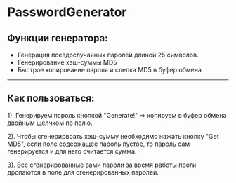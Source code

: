 # PasswordGenerator

## Функции генератора:
* Генерация псевдослучайных паролей длиной 25 символов.
* Генерирование хэш-суммы MD5
* Быстрое копирование пароля и слепка MD5 в буфер обмена

---

## Как пользоваться:
1). Генерируем пароль кнопкой "Generate!" => копируем в буфер обмена двойным щелчком по полю.

2). Чтобы сгенерирвоать хэш-сумму необходимо нажать кнопку "Get MD5", если поле содержащее пароль пустое, то пароль сам генерируется и для него считается сумма.

3). Все сгенерированные вами пароли за время работы проги дропаются в поле для сгенерированных паролей.
